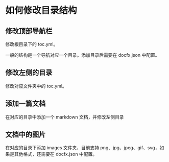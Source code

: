 # 如何修改目录结构

## 修改顶部导航栏

修改根目录下的 toc.yml。

一般的结构是一个导航对应一个目录。添加目录后需要在 docfx.json 中配置。

## 修改左侧的目录

修改对应文件夹中的 toc.yml。

## 添加一篇文档

在对应的目录中添加一个 markdown 文档，并修改左侧目录

## 文档中的图片

在对应的目录下添加 images 文件夹，目前支持 png、jpg、jpeg、gif、svg，如果是其他格式，还需要在 docfx.json 中配置。